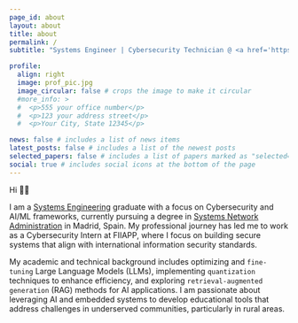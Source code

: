 ```yaml
---
page_id: about
layout: about
title: about
permalink: /
subtitle: "Systems Engineer | Cybersecurity Technician @ <a href='https://www.fiiapp.org/'>FIIAPP</a> | AI/ML Expert " #<a href='#'>Affiliations</a>. Address. Contacts. Motto. Etc.

profile:
  align: right
  image: prof_pic.jpg
  image_circular: false # crops the image to make it circular
  #more_info: >
  #  <p>555 your office number</p>
  #  <p>123 your address street</p>
  #  <p>Your City, State 12345</p>

news: false # includes a list of news items
latest_posts: false # includes a list of the newest posts
selected_papers: false # includes a list of papers marked as "selected={true}"
social: true # includes social icons at the bottom of the page
---
```



Hi 👋🙂  

I am a [Systems Engineering](https://uandina.edu.pe/) graduate with a focus on Cybersecurity and AI/ML frameworks, currently pursuing a degree in [Systems Network Administration](https://digitechfp.com/) in Madrid, Spain. My professional journey has led me to work as a Cybersecurity Intern at FIIAPP, where I focus on building secure systems that align with international information security standards.  

My academic and technical background includes optimizing and ``fine-tuning`` Large Language Models (LLMs), implementing ``quantization`` techniques to enhance efficiency, and exploring ``retrieval-augmented generation`` (RAG) methods for AI applications. I am passionate about leveraging AI and embedded systems to develop educational tools that address challenges in underserved communities, particularly in rural areas.  
